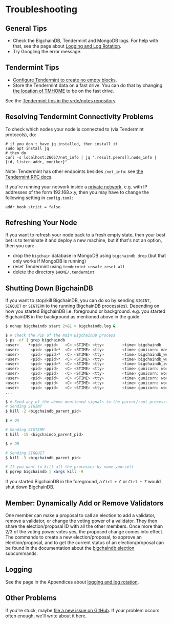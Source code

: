 # Troubleshooting

## General Tips

- Check the BigchainDB, Tendermint and MongoDB logs.
  For help with that, see the page about [Logging and Log Rotation](../appendices/log-rotation).
- Try Googling the error message.

## Tendermint Tips

* [Configure Tendermint to create no empty blocks](https://tendermint.com/docs/tendermint-core/using-tendermint.html#no-empty-blocks).
* Store the Tendermint data on a fast drive. You can do that by changing [the location of TMHOME](https://tendermint.com/docs/tendermint-core/using-tendermint.html#directory-root) to be on the fast drive.

See the [Tendermint tips in the vrde/notes repository](https://github.com/vrde/notes/tree/master/tendermint).

## Resolving Tendermint Connectivity Problems

To check which nodes your node is connected to (via Tendermint protocols), do:

```text
# if you don't have jq installed, then install it
sudo apt install jq
# then do
curl -s localhost:26657/net_info | jq ".result.peers[].node_info | {id, listen_addr, moniker}"
```

Note: Tendermint has other endpoints besides `/net_info`: see [the Tendermint RPC docs](https://tendermint.github.io/slate/?shell#introduction).

If you're running your network inside a [private network](https://en.wikipedia.org/wiki/Private_network), e.g. with IP addresses of the form 192.168.x.y, then you may have to change the following setting in `config.toml`:

```text
addr_book_strict = false
```

## Refreshing Your Node

If you want to refresh your node back to a fresh empty state, then your best bet is to terminate it and deploy a new machine, but if that's not an option, then you can:

* drop the `bigchain` database in MongoDB using `bigchaindb drop` (but that only works if MongoDB is running)
* reset Tendermint using `tendermint unsafe_reset_all`
* delete the directory `$HOME/.tendermint`

## Shutting Down BigchainDB

If you want to stop/kill BigchainDB, you can do so by sending `SIGINT`, `SIGQUIT` or `SIGTERM` to the running BigchainDB
process(es). Depending on how you started BigchainDB i.e. foreground or background. e.g. you started BigchainDB in the background as mentioned above in the guide:

```bash
$ nohup bigchaindb start 2>&1 > bigchaindb.log &

$ # Check the PID of the main BigchainDB process
$ ps -ef | grep bigchaindb
<user>    *<pid> <ppid>   <C> <STIME> <tty>        <time> bigchaindb
<user>     <pid> <ppid>*  <C> <STIME> <tty>        <time> gunicorn: master [bigchaindb_gunicorn]
<user>     <pid> <ppid>*  <C> <STIME> <tty>        <time> bigchaindb_ws
<user>     <pid> <ppid>*  <C> <STIME> <tty>        <time> bigchaindb_ws_to_tendermint
<user>     <pid> <ppid>*  <C> <STIME> <tty>        <time> bigchaindb_exchange
<user>     <pid> <ppid>   <C> <STIME> <tty>        <time> gunicorn: worker [bigchaindb_gunicorn]
<user>     <pid> <ppid>   <C> <STIME> <tty>        <time> gunicorn: worker [bigchaindb_gunicorn]
<user>     <pid> <ppid>   <C> <STIME> <tty>        <time> gunicorn: worker [bigchaindb_gunicorn]
<user>     <pid> <ppid>   <C> <STIME> <tty>        <time> gunicorn: worker [bigchaindb_gunicorn]
<user>     <pid> <ppid>   <C> <STIME> <tty>        <time> gunicorn: worker [bigchaindb_gunicorn]
...

$ # Send any of the above mentioned signals to the parent/root process(marked with `*` for clarity)
# Sending SIGINT
$ kill -2 <bigchaindb_parent_pid>

$ # OR

# Sending SIGTERM
$ kill -15 <bigchaindb_parent_pid>

$ # OR

# Sending SIGQUIT
$ kill -3 <bigchaindb_parent_pid>

# If you want to kill all the processes by name yourself
$ pgrep bigchaindb | xargs kill -9
```

If you started BigchainDB in the foreground, a `Ctrl + C` or `Ctrl + Z` would shut down BigchainDB.

## Member: Dynamically Add or Remove Validators

One member can make a proposal to call an election to add a validator, remove a validator, or change the voting power of a validator. They then share the election/proposal ID with all the other members. Once more than 2/3 of the voting power votes yes, the proposed change comes into effect. The commands to create a new election/proposal, to approve an election/proposal, and to get the current status of an election/proposal can be found in the documentation about the [bigchaindb election](../server-reference/bigchaindb-cli#bigchaindb-election) subcommands.

## Logging

See the page in the Appendices about [logging and log rotation](../appendices/log-rotation).

## Other Problems

If you're stuck, maybe [file a new issue on GitHub](https://github.com/bigchaindb/bigchaindb/issues/new). If your problem occurs often enough, we'll write about it here.
